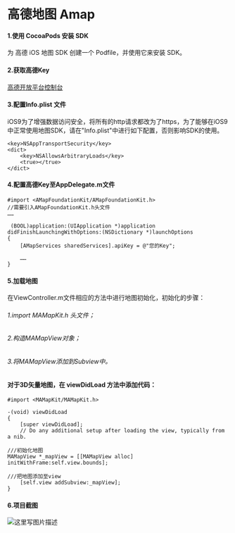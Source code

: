 # 高德地图 Amap
#### 1.使用 CocoaPods 安装 SDK
为 高德 iOS 地图 SDK 创建一个 Podfile，并使用它来安装 SDK。
#### 2.获取高德Key
[高德开放平台控制台](http://lbs.amap.com/)
#### 3.配置Info.plist 文件
iOS9为了增强数据访问安全，将所有的http请求都改为了https，为了能够在iOS9中正常使用地图SDK，请在"Info.plist"中进行如下配置，否则影响SDK的使用。
```
<key>NSAppTransportSecurity</key>
<dict>
    <key>NSAllowsArbitraryLoads</key>
    <true></true>
</dict>
```
#### 4.配置高德Key至AppDelegate.m文件
```
#import <AMapFoundationKit/AMapFoundationKit.h>
//需要引入AMapFoundationKit.h头文件
……

 (BOOL)application:(UIApplication *)application didFinishLaunchingWithOptions:(NSDictionary *)launchOptions
{  
    [AMapServices sharedServices].apiKey = @"您的Key";
     
    ……
}
```
#### 5.加载地图
在ViewController.m文件相应的方法中进行地图初始化，初始化的步骤：
###### 1.import MAMapKit.h 头文件；
###### 2.构造MAMapView对象；
###### 3.将MAMapView添加到Subview中。
#### 对于3D矢量地图，在 viewDidLoad 方法中添加代码：
```
#import <MAMapKit/MAMapKit.h>

-(void) viewDidLoad
{
    [super viewDidLoad];
    // Do any additional setup after loading the view, typically from a nib.

///初始化地图
MAMapView *_mapView = [[MAMapView alloc] initWithFrame:self.view.bounds];
    
///把地图添加至view
    [self.view addSubview:_mapView];
}
```
#### 6.项目截图
![这里写图片描述](https://github.com/fanbaoying/Amap/new/master/Amap/967CF155DCF347E3900A8B6C30A37DF5.png)

